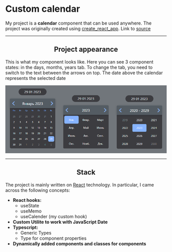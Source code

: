 # **Custom calendar**
    
My project is a **calendar** component that can be used anywhere. The project was originally created using [create_react_app](https://create-react-app.dev). Link to [source]()

____

**<h2 align='center'>Project appearance</h2>**

This is what my component looks like. Here you can see 3 component states: in the days, months, years tab. To change the tab, you need to switch to the text between the arrows on top. The date above the calendar represents the selected date

![calender](public/calendar.png)

____

**<h2 align='center'>Stack</h2>**

The project is mainly written on [React](https://reactjs.org/) technology. In particular, I came across the following concepts:

- **React hooks:**
  - useState
  - useMemo
  - useCalender (my custom hook)
- **Custom Utilite to work with JavaScript Date**
- **Typescript:**
  - Generic Types
  - Type for component properties
- **Dynamically added components and classes for components**